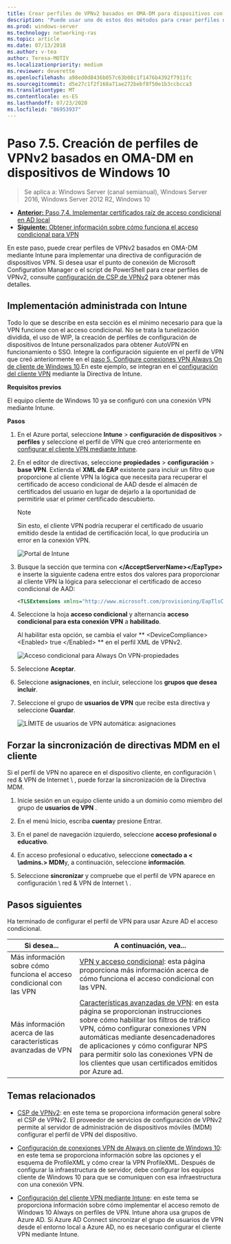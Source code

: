 ```yaml
---
title: Crear perfiles de VPNv2 basados en OMA-DM para dispositivos con Windows 10
description: 'Puede usar uno de estos dos métodos para crear perfiles de VPNv2 basados en OMA-DM. '
ms.prod: windows-server
ms.technology: networking-ras
ms.topic: article
ms.date: 07/13/2018
ms.author: v-tea
author: Teresa-MOTIV
ms.localizationpriority: medium
ms.reviewer: deverette
ms.openlocfilehash: a98ed0d8436b057c63b08c1f1476b4392f7911fc
ms.sourcegitcommit: d5e27c1f2f168a71ae272bebf8f50e1b3ccbcca3
ms.translationtype: MT
ms.contentlocale: es-ES
ms.lasthandoff: 07/23/2020
ms.locfileid: "86953937"
---
```

# <a name="step-75-create-oma-dm-based-vpnv2-profiles-to-windows-10-devices"></a>Paso 7.5. Creación de perfiles de VPNv2 basados en OMA-DM en dispositivos de Windows 10

>Se aplica a: Windows Server (canal semianual), Windows Server 2016, Windows Server 2012 R2, Windows 10

- [**Anterior:** Paso 7,4. Implementar certificados raíz de acceso condicional en AD local](vpn-deploy-cond-access-root-cert-to-on-premise-ad.md)
- [**Siguiente:** Obtener información sobre cómo funciona el acceso condicional para VPN](/windows/access-protection/vpn/vpn-conditional-access)

En este paso, puede crear perfiles de VPNv2 basados en OMA-DM mediante Intune para implementar una directiva de configuración de dispositivos VPN. Si desea usar el punto de conexión de Microsoft Configuration Manager o el script de PowerShell para crear perfiles de VPNv2, consulte [configuración de CSP de VPNv2](/windows/client-management/mdm/vpnv2-csp) para obtener más detalles. 

## <a name="managed-deployment-using-intune"></a>Implementación administrada con Intune

Todo lo que se describe en esta sección es el mínimo necesario para que la VPN funcione con el acceso condicional. No se trata la tunelización dividida, el uso de WIP, la creación de perfiles de configuración de dispositivos de Intune personalizados para obtener AutoVPN en funcionamiento o SSO. Integre la configuración siguiente en el perfil de VPN que creó anteriormente en el [paso 5. Configure conexiones VPN Always On de cliente de Windows 10](always-on-vpn/deploy/vpn-deploy-client-vpn-connections.md).En este ejemplo, se integran en el [configuración del cliente VPN](always-on-vpn/deploy/vpn-deploy-client-vpn-connections.md#configure-the-vpn-client-by-using-intune) mediante la Directiva de Intune. 

**Requisitos previos**

El equipo cliente de Windows 10 ya se configuró con una conexión VPN mediante Intune.   


**Pasos**

1. En el Azure portal, seleccione **Intune**  >  **configuración de dispositivos**  >  **perfiles** y seleccione el perfil de VPN que creó anteriormente en [configurar el cliente VPN mediante Intune](always-on-vpn/deploy/vpn-deploy-client-vpn-connections.md#configure-the-vpn-client-by-using-intune).
    
2. En el editor de directivas, seleccione **propiedades**  >  **configuración**  >  **base VPN**. Extienda el **XML de EAP** existente para incluir un filtro que proporcione al cliente VPN la lógica que necesita para recuperar el certificado de acceso condicional de AAD desde el almacén de certificados del usuario en lugar de dejarlo a la oportunidad de permitirle usar el primer certificado descubierto.

    >[!NOTE]
    >Sin esto, el cliente VPN podría recuperar el certificado de usuario emitido desde la entidad de certificación local, lo que produciría un error en la conexión VPN.

    ![Portal de Intune](../../media/Always-On-Vpn/intune-eap-xml.png)

3. Busque la sección que termina con **\</AcceptServerName>\</EapType>** e inserte la siguiente cadena entre estos dos valores para proporcionar al cliente VPN la lógica para seleccionar el certificado de acceso condicional de AAD:

    ```XML
    <TLSExtensions xmlns="http://www.microsoft.com/provisioning/EapTlsConnectionPropertiesV2"><FilteringInfo xmlns="http://www.microsoft.com/provisioning/EapTlsConnectionPropertiesV3"><EKUMapping><EKUMap><EKUName>AAD Conditional Access</EKUName><EKUOID>1.3.6.1.4.1.311.87</EKUOID></EKUMap></EKUMapping><ClientAuthEKUList Enabled="true"><EKUMapInList><EKUName>AAD Conditional Access</EKUName></EKUMapInList></ClientAuthEKUList></FilteringInfo></TLSExtensions>
    ```

4. Seleccione la hoja **acceso condicional** y alternancia **acceso condicional para esta conexión VPN** a **habilitado**.
   
   Al habilitar esta opción, se cambia el valor ** \<DeviceCompliance> \<Enabled> true \</Enabled> ** en el perfil XML de VPNv2.

    ![Acceso condicional para Always On VPN-propiedades](../../media/Always-On-Vpn/vpn-conditional-access-azure-ad.png)

5. Seleccione **Aceptar**.

6. Seleccione **asignaciones**, en incluir, seleccione los **grupos que desea incluir**.

7. Seleccione el grupo de **usuarios de VPN** que recibe esta directiva y seleccione **Guardar**.

    ![LÍMITE de usuarios de VPN automática: asignaciones](../../media/Always-On-Vpn/cap-for-auto-vpn-users-assignments.png)

## <a name="force-mdm-policy-sync-on-the-client"></a>Forzar la sincronización de directivas MDM en el cliente

Si el perfil de VPN no aparece en el dispositivo cliente, en configuración \\ red & VPN de Internet \\ , puede forzar la sincronización de la Directiva MDM.

1. Inicie sesión en un equipo cliente unido a un dominio como miembro del grupo de **usuarios de VPN** .

2. En el menú Inicio, escriba **cuenta**y presione Entrar.

3. En el panel de navegación izquierdo, seleccione **acceso profesional o educativo**.

4. En acceso profesional o educativo, seleccione **conectado a < \admins.> MDM**y, a continuación, seleccione **información**.

5. Seleccione **sincronizar** y compruebe que el perfil de VPN aparece en configuración \\ red & VPN de Internet \\ .


## <a name="next-steps"></a>Pasos siguientes

Ha terminado de configurar el perfil de VPN para usar Azure AD el acceso condicional. 

|Si desea...  |A continuación, vea...  |
|---------|---------|
|Más información sobre cómo funciona el acceso condicional con las VPN  |[VPN y acceso condicional](/windows/access-protection/vpn/vpn-conditional-access): esta página proporciona más información acerca de cómo funciona el acceso condicional con las VPN.      |
|Más información acerca de las características avanzadas de VPN  |[Características avanzadas de VPN](always-on-vpn/deploy/always-on-vpn-adv-options.md#advanced-vpn-features): en esta página se proporcionan instrucciones sobre cómo habilitar los filtros de tráfico VPN, cómo configurar conexiones VPN automáticas mediante desencadenadores de aplicaciones y cómo configurar NPS para permitir solo las conexiones VPN de los clientes que usan certificados emitidos por Azure ad.        |


## <a name="related-topics"></a>Temas relacionados

- [CSP de VPNv2](/windows/client-management/mdm/vpnv2-csp): en este tema se proporciona información general sobre el CSP de VPNv2. El proveedor de servicios de configuración de VPNv2 permite al servidor de administración de dispositivos móviles (MDM) configurar el perfil de VPN del dispositivo.

- [Configuración de conexiones VPN de Always on cliente de Windows 10](./always-on-vpn/deploy/vpn-deploy-client-vpn-connections.md): en este tema se proporciona información sobre las opciones y el esquema de ProfileXML y cómo crear la VPN ProfileXML. Después de configurar la infraestructura de servidor, debe configurar los equipos cliente de Windows 10 para que se comuniquen con esa infraestructura con una conexión VPN. 

- [Configuración del cliente VPN mediante Intune](./always-on-vpn/deploy/vpn-deploy-client-vpn-connections.md#configure-the-vpn-client-by-using-intune): en este tema se proporciona información sobre cómo implementar el acceso remoto de Windows 10 Always on perfiles de VPN. Intune ahora usa grupos de Azure AD. Si Azure AD Connect sincronizar el grupo de usuarios de VPN desde el entorno local a Azure AD, no es necesario configurar el cliente VPN mediante Intune.
